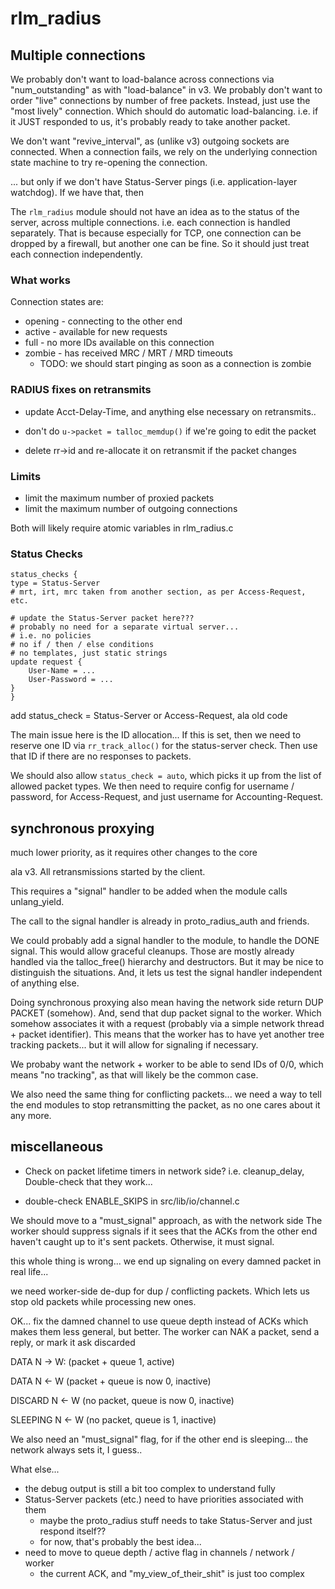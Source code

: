 # rlm_radius

## Multiple connections

We probably don't want to load-balance across connections via
"num_outstanding" as with "load-balance" in v3.  We probably don't
want to order "live" connections by number of free packets.  Instead,
just use the "most lively" connection.  Which should do automatic
load-balancing.  i.e. if it JUST responded to us, it's probably ready
to take another packet.

We don't want "revive_interval", as (unlike v3) outgoing sockets are
connected.  When a connection fails, we rely on the underlying
connection state machine to try re-opening the connection.

... but only if we don't have Status-Server pings
(i.e. application-layer watchdog).  If we have that, then


The `rlm_radius` module should not have an idea as to the status of
the server, across multiple connections.  i.e. each connection is
handled separately.  That is because especially for TCP, one
connection can be dropped by a firewall, but another one can be fine.
So it should just treat each connection independently.

### What works

Connection states are:

* opening - connecting to the other end
* active - available for new requests
* full - no more IDs available on this connection
* zombie - has received MRC / MRT / MRD timeouts
  * TODO: we should start pinging as soon as a connection is zombie

### RADIUS fixes on retransmits

* update Acct-Delay-Time, and anything else necessary on retransmits..

* don't do `u->packet = talloc_memdup()` if we're going to edit the packet

* delete rr->id and re-allocate it on retransmit if the packet changes

### Limits

* limit the maximum number of proxied packets
* limit the maximum number of outgoing connections

Both will likely require atomic variables in rlm_radius.c

### Status Checks
    
    status_checks {
	type = Status-Server 
	# mrt, irt, mrc taken from another section, as per Access-Request, etc.
	
	# update the Status-Server packet here???
	# probably no need for a separate virtual server...
	# i.e. no policies
	# no if / then / else conditions
	# no templates, just static strings
	update request {
		User-Name = ...
		User-Password = ...
	}
    }

add status_check = Status-Server or Access-Request, ala old code

The main issue here is the ID allocation... If this is set, then we
need to reserve one ID via `rr_track_alloc()` for the status-server
check.  Then use that ID if there are no responses to packets.

We should also allow `status_check = auto`, which picks it up from the
list of allowed packet types.  We then need to require config for
username / password, for Access-Request, and just username for
Accounting-Request.


## synchronous proxying

much lower priority, as it requires other changes to the core

ala v3.  All retransmissions started by the client.

This requires a "signal" handler to be added when the module calls
unlang_yield.

The call to the signal handler is already in proto_radius_auth and
friends.

We could probably add a signal handler to the module, to handle the
DONE signal.  This would allow graceful cleanups.  Those are mostly
already handled via the talloc_free() hierarchy and destructors. But
it may be nice to distinguish the situations.  And, it lets us test
the signal handler independent of anything else.

Doing synchronous proxying also mean having the network side return
DUP PACKET (somehow).  And, send that dup packet signal to the worker.
Which somehow associates it with a request (probably via a simple
network thread + packet identifier).  This means that the worker has
to have yet another tree tracking packets... but it will allow for
signaling if necessary.

We probaby want the network + worker to be able to send IDs of 0/0,
which means "no tracking", as that will likely be the common case.

We also need the same thing for conflicting packets... we need a way
to tell the end modules to stop retransmitting the packet, as no one
cares about it any more.

## miscellaneous

* Check on packet lifetime timers in network side?
i.e. cleanup_delay, Double-check that they work...

* double-check ENABLE_SKIPS in src/lib/io/channel.c

We should move to a "must_signal" approach, as with the network side
The worker should suppress signals if it sees that the ACKs from the
other end haven't caught up to it's sent packets.  Otherwise, it must
signal.

this whole thing is wrong... we end up signaling on every damned packet in real life...

we need worker-side de-dup for dup / conflicting packets.  Which lets
us stop old packets while processing new ones.

OK... fix the damned channel to use queue depth instead of ACKs
which makes them less general, but better.  The worker can NAK a packet, send a reply, or mark it ask discarded

DATA		N -> W: (packet + queue 1, active)

DATA		N <- W (packet + queue is now 0, inactive)

DISCARD		N <- W (no packet, queue is now 0, inactive)

SLEEPING	N <- W (no packet, queue is 1, inactive)

We also need an "must_signal" flag, for if the other end is
sleeping... the network always sets it, I guess..

What else...

* the debug output is still a bit too complex to understand fully
* Status-Server packets (etc.) need to have priorities associated with them
  * maybe the proto_radius stuff needs to take Status-Server and just respond itself??
  * for now, that's probably the best idea...
* need to move to queue depth / active flag in channels / network / worker
  * the current ACK, and "my_view_of_their_shit" is just too complex
